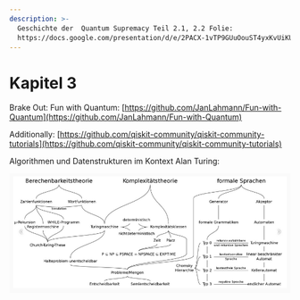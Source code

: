 ```yaml
---
description: >-
  Geschichte der  Quantum Supremacy Teil 2.1, 2.2 Folie:
  https://docs.google.com/presentation/d/e/2PACX-1vTP9GUuOouST4yxKvUiKU-aEK5j5aqZ7KwyLcvAxalPevNyNShwvmIRx9H_fFrUuYhQGZnl7jzy5lQg/pub?start=false&l
---
```


# Kapitel 3



Brake Out: Fun with Quantum: [https://github.com/JanLahmann/Fun-with-Quantum](https://github.com/JanLahmann/Fun-with-Quantum)

Additionally: [https://github.com/qiskit-community/qiskit-community-tutorials](https://github.com/qiskit-community/qiskit-community-tutorials)

Algorithmen und  Datenstrukturen im Kontext Alan Turing:



![](<../../.gitbook/assets/grafik (9) (1) (1) (1) (1).png>)

